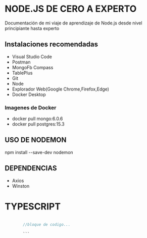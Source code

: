 
# NODE.JS DE CERO A EXPERTO 

Documentación de mi viaje de aprendizaje de Node.js desde nivel principiante hasta experto


## Instalaciones recomendadas

- Visual Studio Code
- Postman
- MongoFb Compass
- TablePlus
- Git
- Node
- Explorador Web(Google Chrome,Firefox,Edge)
- Docker Desktop

### Imagenes de Docker
* docker pull mongo:6.0.6
* docker pull postgres:15.3

## USO DE NODEMON

npm install --save-dev nodemon

## DEPENDENCIAS
- Axios
- Winston

# TYPESCRIPT

```java
		
		//bloque de codigo...
		
		```
